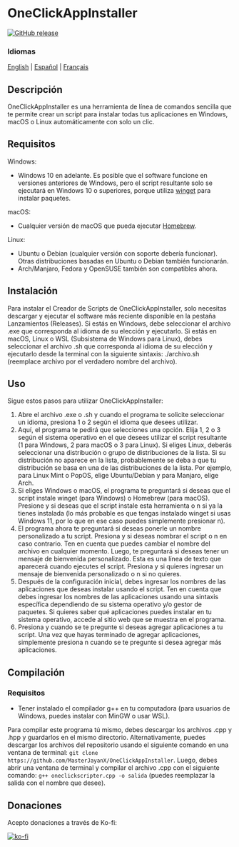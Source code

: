 # OneClickAppInstaller
[![GitHub release](https://img.shields.io/github/v/release/MasterJayanX/OneClickAppInstaller.svg)](https://github.com/MasterJayanX/OneClickAppInstaller/releases)
### Idiomas
[English](https://github.com/MasterJayanX/OneClickAppInstaller/blob/main/README.md) | [Español](https://github.com/MasterJayanX/OneClickAppInstaller/blob/main/README_ES.md) | [Français](https://github.com/MasterJayanX/OneClickAppInstaller/blob/main/README_FR.md)
## Descripción
OneClickAppInstaller es una herramienta de línea de comandos sencilla que te permite crear un script para instalar todas tus aplicaciones en Windows, macOS o Linux automáticamente con solo un clic.
## Requisitos
Windows:

- Windows 10 en adelante. Es posible que el software funcione en versiones anteriores de Windows, pero el script resultante solo se ejecutará en Windows 10 o superiores, porque utiliza [winget](https://github.com/microsoft/winget-cli "winget") para instalar paquetes.

macOS:

- Cualquier versión de macOS que pueda ejecutar [Homebrew](https://github.com/Homebrew/brew).

Linux:

- Ubuntu o Debian (cualquier versión con soporte debería funcionar). Otras distribuciones basadas en Ubuntu o Debian también funcionarán.
- Arch/Manjaro, Fedora y OpenSUSE también son compatibles ahora.

## Instalación
Para instalar el Creador de Scripts de OneClickAppInstaller, solo necesitas descargar y ejecutar el software más reciente disponible en la pestaña Lanzamientos (Releases). Si estás en Windows, debe seleccionar el archivo .exe que corresponda al idioma de su elección y ejecutarlo. Si estás en macOS, Linux o WSL (Subsistema de Windows para Linux), debes seleccionar el archivo .sh que corresponda al idioma de su elección y ejecutarlo desde la terminal con la siguiente sintaxis: ./archivo.sh (reemplace archivo por el verdadero nombre del archivo).

## Uso
Sigue estos pasos para utilizar OneClickAppInstaller:
1. Abre el archivo .exe o .sh y cuando el programa te solicite seleccionar un idioma, presiona 1 o 2 según el idioma que desees utilizar.
2. Aquí, el programa te pedirá que selecciones una opción. Elija 1, 2 o 3 según el sistema operativo en el que desees utilizar el script resultante (1 para Windows, 2 para macOS o 3 para Linux). Si eliges Linux, deberás seleccionar una distribución o grupo de distribuciones de la lista. Si su distribución no aparece en la lista, probablemente se deba a que tu distribución se basa en una de las distribuciones de la lista. Por ejemplo, para Linux Mint o PopOS, elige Ubuntu/Debian y para Manjaro, elige Arch.
3. Si eliges Windows o macOS, el programa te preguntará si deseas que el script instale winget (para Windows) o Homebrew (para macOS). Presione y si deseas que el script instale esta herramienta o n si ya la tienes instalada (lo más probable es que tengas instalado winget si usas Windows 11, por lo que en ese caso puedes simplemente presionar n).
4. El programa ahora te preguntará si deseas ponerle un nombre personalizado a tu script. Presiona y si deseas nombrar el script o n en caso contrario. Ten en cuenta que puedes cambiar el nombre del archivo en cualquier momento. Luego, te preguntará si deseas tener un mensaje de bienvenida personalizado. Esta es una línea de texto que aparecerá cuando ejecutes el script. Presiona y si quieres ingresar un mensaje de bienvenida personalizado o n si no quieres.
5. Después de la configuración inicial, debes ingresar los nombres de las aplicaciones que deseas instalar usando el script. Ten en cuenta que debes ingresar los nombres de las aplicaciones usando una sintaxis específica dependiendo de su sistema operativo y/o gestor de paquetes. Si quieres saber qué aplicaciones puedes instalar en tu sistema operativo, accede al sitio web que se muestra en el programa.
6. Presiona y cuando se te pregunte si deseas agregar aplicaciones a tu script. Una vez que hayas terminado de agregar aplicaciones, simplemente presiona n cuando se te pregunte si desea agregar más aplicaciones.
​
## Compilación
### Requisitos
- Tener instalado el compilador g++ en tu computadora (para usuarios de Windows, puedes instalar con MinGW o usar WSL).

Para compilar este programa tú mismo, debes descargar los archivos .cpp y .hpp y guardarlos en el mismo directorio. Alternativamente, puedes descargar los archivos del repositorio usando el siguiente comando en una ventana de terminal: `git clone https://github.com/MasterJayanX/OneClickAppInstaller`.
Luego, debes abrir una ventana de terminal y compilar el archivo .cpp con el siguiente comando: `g++ oneclickscripter.cpp -o salida` (puedes reemplazar la salida con el nombre que desee).

## Donaciones
Acepto donaciones a través de Ko-fi:

[![ko-fi](https://ko-fi.com/img/githubbutton_sm.svg)](https://ko-fi.com/D1D37FMC3)
